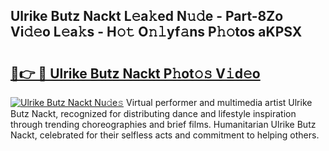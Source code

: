 ## Ulrike Butz Nackt L𝚎a𝚔ed N𝚞𝚍e - Part-8Zo Vi𝚍𝚎o L𝚎a𝚔s - H𝚘𝚝 O𝚗𝚕yf𝚊ns P𝚑𝚘tos aKPSX

# <h2><a href="http://kf17n8.oniu.top/?m=Ulrike+Butz+Nackt">🔗👉 🔴 Ulrike Butz Nackt P𝚑ot𝚘𝚜 V𝚒d𝚎o</a></h2>

[![Ulrike Butz Nackt Nu𝚍e𝚜](https://i.imgur.com/0qMVB7G.gif)](http://kf17n8.oniu.top/?m=Ulrike+Butz+Nackt)
Virtual performer and multimedia artist Ulrike Butz Nackt, recognized for distributing dance and lifestyle inspiration through trending choreographies and brief films. Humanitarian Ulrike Butz Nackt, celebrated for their selfless acts and commitment to helping others.  
